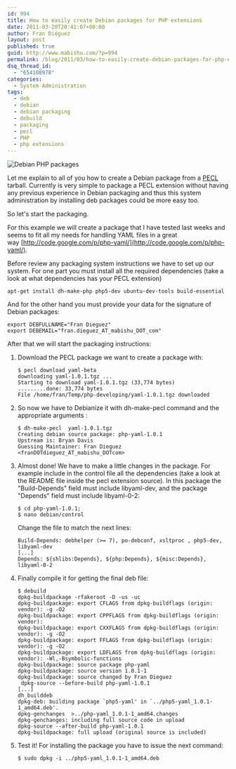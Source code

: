 ```yaml
---
id: 994
title: How to easily create Debian packages for PHP extensions
date: 2011-03-20T20:41:07+00:00
author: Fran Diéguez
layout: post
published: true
guid: http://www.mabishu.com/?p=994
permalink: /blog/2011/03/how-to-easily-create-debian-packages-for-php-extensions/
dsq_thread_id:
  - "654108978"
categories:
  - System Administration
tags:
  - deb
  - debian
  - debian packaging
  - debuild
  - packaging
  - pecl
  - PHP
  - php extensions
---
```

<div class="aligncenter">

![Debian PHP packages](/assets/2011/03/20/debian-php-packe.png)
</div>

Let me explain to all of you how to create a Debian package from a [PECL](http://pecl.php.net/ "PECL :: The PHP Extension Community Library") tarball. Currently is very simple to package a PECL extension without having any previous experience in Debian packaging and thus this system administration by installing deb packages could be more easy too.

So let's start the packaging.

For this example we will create a package that I have tested last weeks and seems to fit all my needs for handling YAML files in a great way [http://code.google.com/p/php-yaml/](http://code.google.com/p/php-yaml/).

Before review any packaging system instructions we have to set up our system. For one part you must install all the required dependencies (take a look at what dependencies has your PECL extension)

    apt-get install dh-make-php php5-dev ubuntu-dev-tools build-essential

And for the other hand you must provide your data for the signature of Debian packages:

    export DEBFULLNAME="Fran Dieguez"
    export DEBEMAIL="fran.dieguez_AT_mabishu_DOT_com"

After that we will start the packaging instructions:

1.  Download the PECL package we want to create a package with:

        $ pecl download yaml-beta
        downloading yaml-1.0.1.tgz ...
        Starting to download yaml-1.0.1.tgz (33,774 bytes)
        .........done: 33,774 bytes
        File /home/fran/Temp/php-developing/yaml-1.0.1.tgz downloaded

2.  So now we have to Debianize it with dh-make-pecl command and the appropriate arguments :

        $ dh-make-pecl  yaml-1.0.1.tgz
        Creating debian source package: php-yaml-1.0.1
        Upstream is: Bryan Davis
        Guessing Maintainer: Fran Dieguez <franDOTdieguez_AT_mabishu_DOTcom>

3.  Almost done! We have to make a little changes in the package. For example include in the control file all the dependencies (take a look at the README file inside the pecl extension source). In this package the "Build-Depends" field must include libyaml-dev, and the package "Depends" field must include libyaml-0-2:

        $ cd php-yaml-1.0.1;
        $ nano debian/control

    Change the file to match the next lines:

        Build-Depends: debhelper (>= 7), po-debconf, xsltproc , php5-dev, libyaml-dev
        [...]
        Depends: ${shlibs:Depends}, ${php:Depends}, ${misc:Depends}, libyaml-0-2

4.  Finally compile it for getting the final deb file:

        $ debuild
        dpkg-buildpackage -rfakeroot -D -us -uc
        dpkg-buildpackage: export CFLAGS from dpkg-buildflags (origin: vendor): -g -O2
        dpkg-buildpackage: export CPPFLAGS from dpkg-buildflags (origin: vendor):
        dpkg-buildpackage: export CXXFLAGS from dpkg-buildflags (origin: vendor): -g -O2
        dpkg-buildpackage: export FFLAGS from dpkg-buildflags (origin: vendor): -g -O2
        dpkg-buildpackage: export LDFLAGS from dpkg-buildflags (origin: vendor): -Wl,-Bsymbolic-functions
        dpkg-buildpackage: source package php-yaml
        dpkg-buildpackage: source version 1.0.1-1
        dpkg-buildpackage: source changed by Fran Dieguez
         dpkg-source --before-build php-yaml-1.0.1
        [...]
        dh_builddeb
        dpkg-deb: building package `php5-yaml' in `../php5-yaml_1.0.1-1_amd64.deb'.
        dpkg-genchanges  >../php-yaml_1.0.1-1_amd64.changes
        dpkg-genchanges: including full source code in upload
        dpkg-source --after-build php-yaml-1.0.1
        dpkg-buildpackage: full upload (original source is included)


5.  Test it! For installing the package you have to issue the next command:

        $ sudo dpkg -i ../php5-yaml_1.0.1-1_amd64.deb
